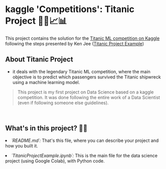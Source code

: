 # kaggle 'Competitions': Titanic Project 👩‍💻📈📊

This project contains the solution for the  [Titanic ML competition on Kaggle](https://www.kaggle.com/c/titanic) following the steps presented by Ken Jee ([Titanic Project Example](https://www.kaggle.com/kenjee/titanic-project-example))

## About Titanic Project

- it deals with the legendary Titanic ML competition, where the main objective is to predict which passengers survived the Titanic shipwreck using a machine learning model.

> This project is my first project on Data Science based on a kaggle competition. It was done following the entire work of a Data Scientist (even if following someone else guidelines).

<br/>

## What's in this project? 👩‍💻

<li/> <i>´README.md´:</i> That's this file, where you can describe your project and how you built it. 

<p/>

<li/> <i>´TitanicProjectExample.ipynb´:</i> This is the main file for the data science project (using Google Colab), with Python code.




